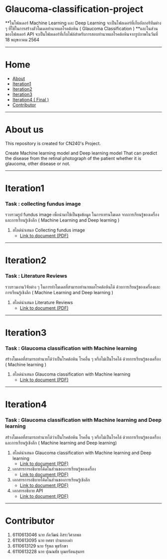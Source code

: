 # Glaucoma-classification-project

**ในโฟลเดอร์ Machine Learning และ Deep Learning จะเป็นโฟลเดอร์ที่เก็บอัลกอริทึมต่าง ๆ ที่ใช้ในการสร้างตัวโมเดลทำนายผลโรคต้อหิน ( Glaucoma Classification )
**และในส่วนของโฟลเดอร์ API จะเป็นโฟลเดอร์ที่เก็บไฟล์สำหรับการสอบทำนายผลโรคต้อหินจากรูปภาพในวันที่ 18 พฤษภาคม 2564

---
# Home

- [About](#About)
- [Iteration1](#Iteration1)
- [Iteration2](#Iteration2)
- [Iteration3](#Iteration3)
- [Iteration4 ( Final )](#Iteration4)
- [Contributor](#Contributor)

---

# About us

This repository is created for CN240's Project.

Create Machine learning model and Deep learning model That can predict the disease from the retinal photograph of the patient whether it is glaucoma, other disease or not. 

---

# Iteration1

### Task : collecting fundus image
รวบรวมรูป fundus image เพื่อนำมาใช้เป็นชุดข้อมูล ในการเทรนโมเดล จากการเรียนรู้ของเครื่องและการเรียนรู้เชิงลึก ( Machine Learning and Deep learning )
1.  สไลด์นำเสนอ Collecting fundus image 
    - [Link to document (PDF)](https://drive.google.com/file/d/1vmKok0uvzgWTI7-e4IMdXou8P6s8Hfr6/view?usp=sharing)      


---

# Iteration2

### Task : Literature Reviews
รวบรวมงานวิจัยต่าง ๆ ในการทำโมเดลที่สามารถทำนายผลโรคต้อหินได้ ด้วยการเรียนรู้ของเครื่องและการเรียนรู้เชิงลึก ( Machine Learning and Deep learning )

1. สไลด์นำเสนอ Literature Reviews
    - [Link to document (PDF)](https://drive.google.com/file/d/1P1mDgiPpJa8hhmAZWoixbI66rrdIGrlY/view?usp=sharing)      


---

# Iteration3

### Task : Glaucoma classification with Machine learning
สร้างโมเดลที่สามารถทำนายได้ว่าเป็นโรคต้อหิน โรคอื่น ๆ หรือไม่เป็นโรคได้ ด้วยการเรียนรู้ของเครื่อง ( Machine learning )

1. สไลด์นำเสนอ Glaucoma classification with Machine learning
    - [Link to document (PDF)](https://drive.google.com/file/d/1FtjyaclyEWNZk4gqsm0WueUcAC-f0nDV/view?usp=sharing)      

---

# Iteration4 

### Task : Glaucoma classification with Machine learning and Deep learning
สร้างโมเดลที่สามารถทำนายได้ว่าเป็นโรคต้อหิน โรคอื่น ๆ หรือไม่เป็นโรคได้ ด้วยการเรียนรู้ของเครื่องและการเรียนรู้เชิงลึก ( Machine learning and Deep learning)

1. สไลด์นำเสนอ Glaucoma classification with Machine learning and Deep learning
    - [Link to document (PDF)](https://drive.google.com/file/d/1W-4Y3W2v8pbqKBcxgvWCQGAikegbr4GX/view?usp=sharing)
2. เอกสารการอธิบายโค้ดในส่วนของการเรียนรู้ของเครื่อง
    - [Link to document (PDF)](https://drive.google.com/file/d/1LlGy6TJ3neNITIwEV2pZgJwmMIOH3XtY/view?usp=sharing)
3. เอกสารการอธิบายโค้ดในส่วนของการเรียนรู้เชิงลึก
    - [Link to document (PDF)](https://drive.google.com/file/d/172vQJT-tj9ch8gu7VX_GZje9E_ff21AL/view?usp=sharing)
4. เอกสารอธิบาย API
    - [Link to document (PDF)](https://drive.google.com/file/d/1OwGQwIqdMitHtAF0qZmLU_trKICLERN8/view?usp=sharing)
---
# Contributor
1. 6110613046 นาย ภัควัฒน์ อิสระวิศาลพล
2. 6110613095 นาย ยศธร ปานทองคำ
3. 6110613129 นาย รัฐพล พุธรักษา
4. 6110613228 นาย ปุณณธัช บุณยรัตนสุนทร

